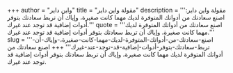 +++
author = "واين داير"
title = "مقولة واين داير"
description = '''مقولة واين داير: اصنع سعادتك من أدواتك المتوفرة لديك مهما كانت صغيرة، وإياك أن تربط سعادتك بتوفر أدوات إضافية قد توجد عند غيرك.'''
quote = '''اصنع سعادتك من أدواتك المتوفرة لديك مهما كانت صغيرة، وإياك أن تربط سعادتك بتوفر أدوات إضافية قد توجد عند غيرك.'''
slug = '''اصنع-سعادتك-من-أدواتك-المتوفرة-لديك-مهما-كانت-صغيرة،-وإياك-أن-تربط-سعادتك-بتوفر-أدوات-إضافية-قد-توجد-عند-غيرك'''
+++
اصنع سعادتك من أدواتك المتوفرة لديك مهما كانت صغيرة، وإياك أن تربط سعادتك بتوفر أدوات إضافية قد توجد عند غيرك.
